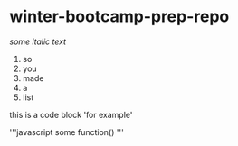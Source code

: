 # winter-bootcamp-prep-repo

_some italic text_

1. so
1. you
1. made
1. a
1. list

this is a code block 'for example'

'''javascript
some function()
'''